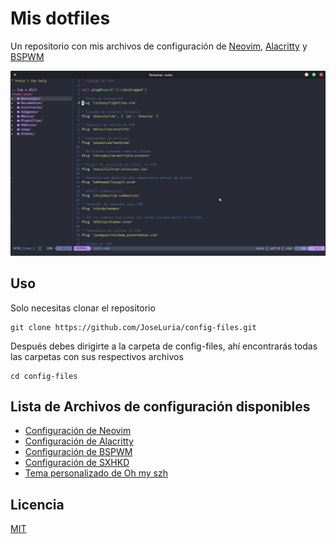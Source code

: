 # Mis dotfiles

Un repositorio con mis archivos de configuración de [Neovim](https://neovim.io/), [Alacritty](https://github.com/alacritty/alacritty) y [BSPWM](https://github.com/baskerville/bspwm)

![Neovim](/imagenes/neovim-screen.png)

## Uso

Solo necesitas clonar el repositorio

```shell
git clone https://github.com/JoseLuria/config-files.git
```

Después debes dirigirte a la carpeta de config-files, ahí encontrarás todas las carpetas con sus respectivos archivos

```shell
cd config-files
```

## Lista de Archivos de configuración disponibles

- [Configuración de Neovim](/nvim)
- [Configuración de Alacritty](/alacritty)
- [Configuración de BSPWM](/bspwm)
- [Configuración de SXHKD](/sxhkd)
- [Tema personalizado de Oh my szh](/oh-my-zsh)

## Licencia

[MIT](https://opensource.org/licenses/MIT)
